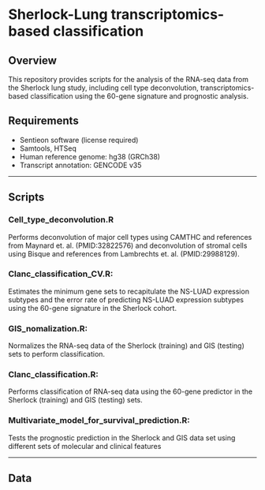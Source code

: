 # Sherlock-Lung transcriptomics-based classification

## Overview  
This repository provides scripts for the analysis of the RNA-seq data from the Sherlock lung study, including cell type deconvolution, transcriptomics-based classification using the 60-gene signature and prognostic analysis.

## Requirements  
- Sentieon software (license required)
- Samtools, HTSeq
- Human reference genome: hg38 (GRCh38)
- Transcript annotation: GENCODE v35
---
## Scripts
### Cell_type_deconvolution.R
Performs deconvolution of major cell types using CAMTHC and references from Maynard et. al. (PMID:32822576)  and deconvolution of stromal cells using Bisque and references from Lambrechts et. al. (PMID:29988129).
### Clanc_classification_CV.R: 
Estimates the minimum gene sets to recapitulate the NS-LUAD expression subtypes and the error rate of predicting NS-LUAD expression subtypes using the 60-gene signature in the Sherlock cohort.
### GIS_nomalization.R: 
Normalizes the RNA-seq data of the Sherlock (training) and GIS (testing) sets to perform classification.
### Clanc_classification.R: 
Performs classification of RNA-seq data using the 60-gene predictor in the Sherlock (training) and GIS (testing) sets.
### Multivariate_model_for_survival_prediction.R: 
Tests the prognostic prediction in the Sherlock and GIS data set using different sets of molecular and clinical features

---
## Data
